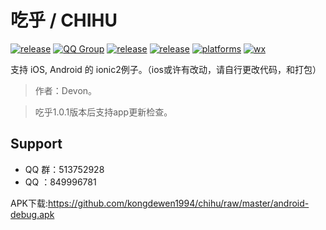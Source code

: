 # 吃乎 / CHIHU

[![release](https://img.shields.io/badge/APP-吃乎-blue.svg)](https://github.com/kongdewen1994/chihu)
[![QQ Group](https://img.shields.io/badge/QQ%20Group-513752928-red.svg)]()
[![release](https://img.shields.io/badge/release-Beta_1.0.2-blue.svg)](https://github.com/kongdewen1994/chihu)
[![release](https://img.shields.io/badge/ionic2-3.0.1-blue.svg)](https://github.com/kongdewen1994/chihu)
[![platforms](https://img.shields.io/badge/platforms-iOS%7CAndroid-lightgrey.svg)](https://github.com/kongdewen1994/chihu)
[![wx](https://img.shields.io/badge/WeChat-Devon1994-brightgreen.svg)]()

支持 iOS, Android 的 ionic2例子。（ios或许有改动，请自行更改代码，和打包）
> 作者：Devon。

>吃乎1.0.1版本后支持app更新检查。

## Support
- QQ 群：513752928
- QQ ：849996781

APK下载:https://github.com/kongdewen1994/chihu/raw/master/android-debug.apk
